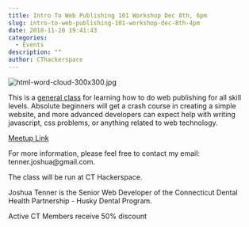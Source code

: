 ```yaml
---
title: Intro To Web Publishing 101 Workshop Dec 8th, 6pm
slug: intro-to-web-publishing-101-workshop-dec-8th-4pm
date: 2018-11-20 19:41:43
categories:
  - Events
description: ""
author: CThackerspace
---
```



![html-word-cloud-300x300.jpg](/uploads/2018/09/html-word-cloud-300x300.jpg)

This is a [general class](https://www.meetup.com/CT-Hackerspace/events/256583175) for learning how to do web publishing for all skill levels. Absolute beginners will get a crash course in creating a simple website, and more advanced developers can expect help with writing javascript, css problems, or anything related to web technology.

[Meetup Link](https://www.meetup.com/CT-Hackerspace/events/256583175)

For more information, please feel free to contact my email: tenner.joshua\@gmail.com.

The class will be run at CT Hackerspace.

Joshua Tenner is the Senior Web Developer of the Connecticut Dental Health Partnership - Husky Dental Program.

Active CT Members receive 50% discount
